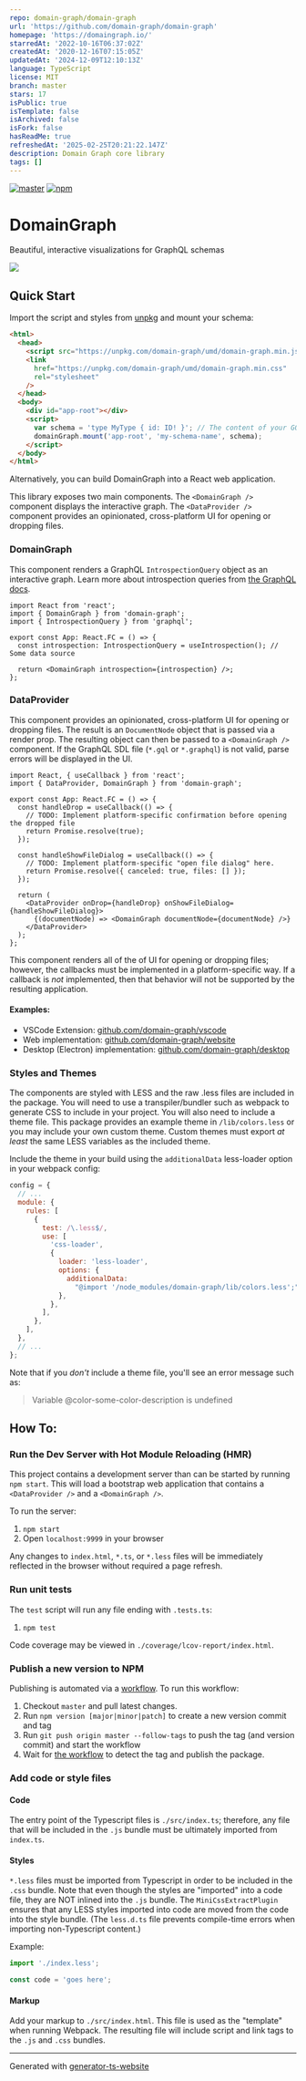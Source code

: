 ```yaml
---
repo: domain-graph/domain-graph
url: 'https://github.com/domain-graph/domain-graph'
homepage: 'https://domaingraph.io/'
starredAt: '2022-10-16T06:37:02Z'
createdAt: '2020-12-16T07:15:05Z'
updatedAt: '2024-12-09T12:10:13Z'
language: TypeScript
license: MIT
branch: master
stars: 17
isPublic: true
isTemplate: false
isArchived: false
isFork: false
hasReadMe: true
refreshedAt: '2025-02-25T20:21:22.147Z'
description: Domain Graph core library
tags: []
---
```


[![master](https://github.com/domain-graph/domain-graph/workflows/build/badge.svg?branch=master&event=push)](https://github.com/domain-graph/domain-graph/actions?query=workflow%3Abuild+branch%3Amaster+event%3Apush)
[![npm](https://img.shields.io/npm/v/domain-graph.svg)](https://www.npmjs.com/package/domain-graph)

# DomainGraph

Beautiful, interactive visualizations for GraphQL schemas

![](./images/hero.png)

## Quick Start

Import the script and styles from [unpkg](https://unpkg.com/) and mount your schema:

```html
<html>
  <head>
    <script src="https://unpkg.com/domain-graph/umd/domain-graph.min.js"></script>
    <link
      href="https://unpkg.com/domain-graph/umd/domain-graph.min.css"
      rel="stylesheet"
    />
  </head>
  <body>
    <div id="app-root"></div>
    <script>
      var schema = 'type MyType { id: ID! }'; // The content of your GQL schema
      domainGraph.mount('app-root', 'my-schema-name', schema);
    </script>
  </body>
</html>
```

Alternatively, you can build DomainGraph into a React web application.

This library exposes two main components. The `<DomainGraph />` component displays the interactive graph. The `<DataProvider />` component provides an opinionated, cross-platform UI for opening or dropping files.

### DomainGraph

This component renders a GraphQL `IntrospectionQuery` object as an interactive graph. Learn more about introspection queries from [the GraphQL docs](https://graphql.org/learn/introspection/).

```tsx
import React from 'react';
import { DomainGraph } from 'domain-graph';
import { IntrospectionQuery } from 'graphql';

export const App: React.FC = () => {
  const introspection: IntrospectionQuery = useIntrospection(); // Some data source

  return <DomainGraph introspection={introspection} />;
};
```

### DataProvider

This component provides an opinionated, cross-platform UI for opening or dropping files. The result is an `DocumentNode` object that is passed via a render prop. The resulting object can then be passed to a `<DomainGraph />` component. If the GraphQL SDL file (`*.gql` or `*.graphql`) is not valid, parse errors will be displayed in the UI.

```tsx
import React, { useCallback } from 'react';
import { DataProvider, DomainGraph } from 'domain-graph';

export const App: React.FC = () => {
  const handleDrop = useCallback(() => {
    // TODO: Implement platform-specific confirmation before opening the dropped file
    return Promise.resolve(true);
  });

  const handleShowFileDialog = useCallback(() => {
    // TODO: Implement platform-specific "open file dialog" here.
    return Promise.resolve({ canceled: true, files: [] });
  });

  return (
    <DataProvider onDrop={handleDrop} onShowFileDialog={handleShowFileDialog}>
      {(documentNode) => <DomainGraph documentNode={documentNode} />}
    </DataProvider>
  );
};
```

This component renders all of the of UI for opening or dropping files; however, the callbacks must be implemented in a platform-specific way. If a callback is _not_ implemented, then that behavior will not be supported by the resulting application.

#### Examples:

- VSCode Extension: [github.com/domain-graph/vscode](https://github.com/domain-graph/vscode/blob/master/src/app.tsx)
- Web implementation: [github.com/domain-graph/website](https://github.com/domain-graph/website/blob/master/src/app.tsx)
- Desktop (Electron) implementation: [github.com/domain-graph/desktop](https://github.com/domain-graph/desktop/blob/master/src/app.tsx)

### Styles and Themes

The components are styled with LESS and the raw .less files are included in the package. You will need to use a transpiler/bundler such as webpack to generate CSS to include in your project. You will also need to include a theme file. This package provides an example theme in `/lib/colors.less` or you may include your own custom theme. Custom themes must export _at least_ the same LESS variables as the included theme.

Include the theme in your build using the `additionalData` less-loader option in your webpack config:

```js
config = {
  // ...
  module: {
    rules: [
      {
        test: /\.less$/,
        use: [
          'css-loader',
          {
            loader: 'less-loader',
            options: {
              additionalData:
                "@import '/node_modules/domain-graph/lib/colors.less';", // Or the path to your theme file
            },
          },
        ],
      },
    ],
  },
  // ...
};
```

Note that if you _don't_ include a theme file, you'll see an error message such as:

> Variable @color-some-color-description is undefined

## How To:

### Run the Dev Server with Hot Module Reloading (HMR)

This project contains a development server than can be started by running `npm start`. This will load a bootstrap web application that contains a `<DataProvider />` and a `<DomainGraph />`.

To run the server:

1. `npm start`
1. Open `localhost:9999` in your browser

Any changes to `index.html`, `*.ts`, or `*.less` files will be immediately reflected in the browser without required a page refresh.

### Run unit tests

The `test` script will run any file ending with `.tests.ts`:

1. `npm test`

Code coverage may be viewed in `./coverage/lcov-report/index.html`.

### Publish a new version to NPM

Publishing is automated via a [workflow](https://github.com/domain-graph/domain-graph/actions?query=workflow%3Apublish). To run this workflow:

1. Checkout `master` and pull latest changes.
1. Run `npm version [major|minor|patch]` to create a new version commit and tag
1. Run `git push origin master --follow-tags` to push the tag (and version commit) and start the workflow
1. Wait for [the workflow](https://github.com/domain-graph/domain-graph/actions?query=workflow%3Apublish) to detect the tag and publish the package.

### Add code or style files

#### Code

The entry point of the Typescript files is `./src/index.ts`; therefore, any file that will be included in the `.js` bundle must be ultimately imported from `index.ts`.

#### Styles

`*.less` files must be imported from Typescript in order to be included in the `.css` bundle. Note that even though the styles are "imported" into a code file, they are NOT inlined into the `.js` bundle. The `MiniCssExtractPlugin` ensures that any LESS styles imported into code are moved from the code into the style bundle. (The `less.d.ts` file prevents compile-time errors when importing non-Typescript content.)

Example:

```ts
import './index.less';

const code = 'goes here';
```

#### Markup

Add your markup to `./src/index.html`. This file is used as the "template" when running Webpack. The resulting file will include script and link tags to the `.js` and `.css` bundles.

---

Generated with [generator-ts-website](https://www.npmjs.com/package/generator-ts-website)

